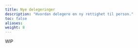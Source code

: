 ```yaml
---
title: Nye delegeringer
description: "Hvordan delegere en ny rettighet til person."
toc: false
aliases:
weight: 8
---
```


WIP
